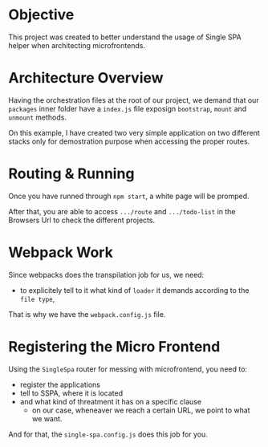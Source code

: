 # Objective
This project was created to better understand the usage of Single SPA helper when architecting microfrontends.

# Architecture Overview
Having the orchestration files at the root of our project, we demand that our `packages` inner folder have a `index.js` file exposign `bootstrap`, `mount` and `unmount` methods. 

On this example, I have created two very simple application on two different stacks only for demostration purpose when accessing the proper routes.

# Routing & Running
Once you have runned through `npm start`, a white page will be promped.

After that, you are able to access `.../route` and `.../todo-list` in the Browsers Url to check the different projects.

# Webpack Work
Since webpacks does the transpilation job for us, we need:
- to explicitely tell to it what kind of `loader` it demands according to the `file type`,

That is why we have the `webpack.config.js` file.

# Registering the Micro Frontend
Using the `SingleSpa` router for messing with microfrontend, you need to:
- register the applications
- tell to SSPA, where it is located
- and what kind of threatment it has on a specific clause 
  - on our case, wheneaver we reach a certain URL, we point to what we want.
  
And for that, the `single-spa.config.js` does this job for you.

